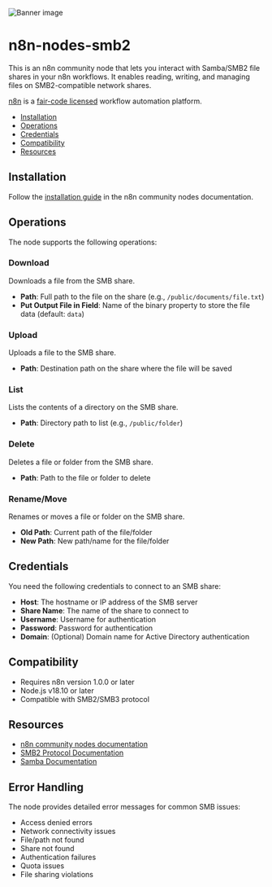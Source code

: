 ![Banner image](https://user-images.githubusercontent.com/10284570/173569848-c624317f-42b1-45a6-ab09-f0ea3c247648.png)
# n8n-nodes-smb2

This is an n8n community node that lets you interact with Samba/SMB2 file shares in your n8n workflows. It enables reading, writing, and managing files on SMB2-compatible network shares.

[n8n](https://n8n.io/) is a [fair-code licensed](https://docs.n8n.io/reference/license/) workflow automation platform.

- [Installation](#installation)
- [Operations](#operations)
- [Credentials](#credentials)
- [Compatibility](#compatibility)
- [Resources](#resources)

## Installation

Follow the [installation guide](https://docs.n8n.io/integrations/community-nodes/installation/) in the n8n community nodes documentation.

## Operations

The node supports the following operations:

### Download
Downloads a file from the SMB share.
- **Path**: Full path to the file on the share (e.g., `/public/documents/file.txt`)
- **Put Output File in Field**: Name of the binary property to store the file data (default: `data`)

### Upload
Uploads a file to the SMB share.
- **Path**: Destination path on the share where the file will be saved

### List
Lists the contents of a directory on the SMB share.
- **Path**: Directory path to list (e.g., `/public/folder`)

### Delete
Deletes a file or folder from the SMB share.
- **Path**: Path to the file or folder to delete

### Rename/Move
Renames or moves a file or folder on the SMB share.
- **Old Path**: Current path of the file/folder
- **New Path**: New path/name for the file/folder

## Credentials

You need the following credentials to connect to an SMB share:

- **Host**: The hostname or IP address of the SMB server
- **Share Name**: The name of the share to connect to
- **Username**: Username for authentication
- **Password**: Password for authentication
- **Domain**: (Optional) Domain name for Active Directory authentication

## Compatibility

- Requires n8n version 1.0.0 or later
- Node.js v18.10 or later
- Compatible with SMB2/SMB3 protocol

## Resources

* [n8n community nodes documentation](https://docs.n8n.io/integrations/community-nodes/)
* [SMB2 Protocol Documentation](https://learn.microsoft.com/en-us/openspecs/windows_protocols/ms-smb2/5606ad47-5ee0-437a-817e-70c366052962)
* [Samba Documentation](https://www.samba.org/samba/docs/)

## Error Handling

The node provides detailed error messages for common SMB issues:
- Access denied errors
- Network connectivity issues
- File/path not found
- Share not found
- Authentication failures
- Quota issues
- File sharing violations
